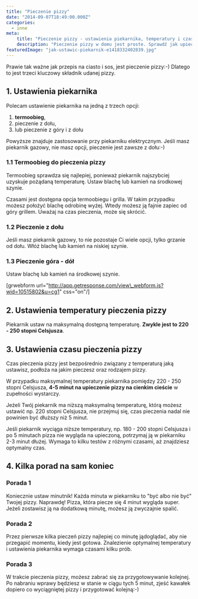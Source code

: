 ```yaml
---
title: "Pieczenie pizzy"
date: "2014-09-07T18:49:00.000Z"
categories: 
  - inne
meta: 
    title: "Pieczenie pizzy - ustawienia piekarnika, temperatury i czasu pieczenia"
    description: "Pieczenie pizzy w domu jest proste. Sprawdź jak upiec domową pizzę w piekarniku gazowym i elektrycznym. Zobacz optymalne ustawienia temperatury i czasu pieczenia."
featuredImage: "jak-ustawic-piekarnik-e1418332402839.jpg"
---
```


Prawie tak ważne jak przepis na ciasto i sos, jest pieczenie pizzy:-) Dlatego to jest trzeci kluczowy składnik udanej pizzy.

## 1\. Ustawienia piekarnika

Polecam ustawienie piekarnika na jedną z trzech opcji:

1. **termoobieg**,
2. pieczenie z dołu,
3. lub pieczenie z góry i z dołu

Powyższe znajduje zastosowanie przy piekarniku elektrycznym. Jeśli masz piekarnik gazowy, nie masz opcji, pieczenie jest zawsze z dołu:-)

### 1.1 Termoobieg do pieczenia pizzy

Termoobieg sprawdza się najlepiej, ponieważ piekarnik najszybciej uzyskuje pożądaną temperaturę. Ustaw blachę lub kamień na środkowej szynie.

Czasami jest dostępna opcja termoobiegu i grilla. W takim przypadku możesz położyć blachę odrobinę wyżej. Wtedy możesz ją fajnie zapiec od góry grillem. Uważaj na czas pieczenia, może się skrócić.

### 1.2 Pieczenie z dołu

Jeśli masz piekarnik gazowy, to nie pozostaje Ci wiele opcji, tylko grzanie od dołu. Włóż blachę lub kamień na niskiej szynie.

### 1.3 Pieczenie góra - dół

Ustaw blachę lub kamień na środkowej szynie.

\[grwebform url="http://app.getresponse.com/view\_webform.js?wid=10515802&u=cg1" css="on"/\]

## 2\. Ustawienia temperatury pieczenia pizzy

Piekarnik ustaw na maksymalną dostępną temperaturę. **Zwykle jest to 220 - 250 stopni Celsjusza**.

## 3\. Ustawienia czasu pieczenia pizzy

Czas pieczenia pizzy jest bezpośrednio związany z temperaturą jaką ustawisz, podłoża na jakim pieczesz oraz rodzajem pizzy.

W przypadku maksymalnej temperatury piekarnika pomiędzy 220 - 250 stopni Celsjusza, **4-5 minut na upieczenie pizzy na cienkim cieście** w zupełności wystarczy.

Jeżeli Twój piekarnik ma niższą maksymalną temperaturę, którą możesz ustawić np. 220 stopni Celsjusza, nie przejmuj się, czas pieczenia nadal nie powinien być dłuższy niż 5 minut.

Jeśli piekarnik wyciąga niższe temperatury, np. 180 - 200 stopni Celsjusza i po 5 minutach pizza nie wygląda na upieczoną, potrzymaj ją w piekarniku 2-3 minut dłużej. Wymaga to kilku testów z różnymi czasami, aż znajdziesz optymalny czas.

## 4\. Kilka porad na sam koniec

### Porada 1

Koniecznie ustaw minutnik! Każda minuta w piekarniku to "być albo nie być" Twojej pizzy. Naprawdę! Pizza, która piecze się 4 minut wygląda super. Jeżeli zostawisz ją na dodatkową minutę, możesz ją zwyczajnie spalić.

### Porada 2

Przez pierwsze kilka pieczeń pizzy najlepiej co minutę jądoglądać, aby nie przegapić momentu, kiedy jest gotowa. Znalezienie optymalnej temperatury i ustawienia piekarnika wymaga czasami kilku prób.

### Porada 3

W trakcie pieczenia pizzy, możesz zabrać się za przygotowywanie kolejnej. Po nabraniu wprawy będziesz w stanie w ciągu tych 5 minut, zjeść kawałek dopiero co wyciągniętej pizzy i przygotować kolejną:-)
